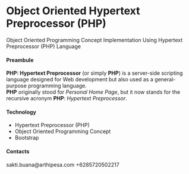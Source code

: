 # Object Oriented Hypertext Preprocessor (PHP)
Object Oriented Programming Concept Implementation 
Using Hypertext Preprocessor (PHP) Language
<br/>

<h4>Preambule</h4>
<p><b>PHP: Hypertext Preprocessor</b> (or simply <b>PHP</b>) is a server-side scripting language designed for Web development but also used as a general-purpose programming language.
<br/><b>PHP</b> originally stood for <i>Personal Home Page</i>, but it now stands for the recursive acronym <b>PHP</b>: <i>Hypertext Preprocessor</i>.
</p>

<h4>Technology</h4>
<ul>
<li>Hypertext Preprocessor (PHP)</li>
<li>Object Oriented Programming Concept</li>
<li>Bootstrap</li>
</ul>

<h4>Contacts</h4>
<p>
sakti.buana@arthipesa.com
+6285720502217
</p>